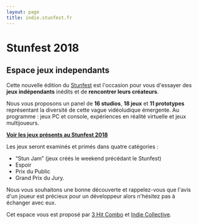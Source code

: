 ```yaml
---
layout: page
title: indie.stunfest.fr
---
```


# Stunfest 2018

## Espace jeux independants

Cette nouvelle édition du [Stunfest](http://www.stunfest.com) est l'occasion pour vous d'essayer des **jeux indépendants** inédits et de **rencontrer leurs créateurs**.

Nous vous proposons un panel de **16 studios**, **18 jeux** et **11 prototypes** représentant la diversité de cette vague vidéoludique émergente.
Au programme : jeux PC et console, expériences en réalité virtuelle et jeux multijoueurs.

**[Voir les jeux présents au Stunfest 2018](/2018/)**

<!-- **[Découvrez bientôt le bundle des jeux indépendants présentés ! ](https://stunfest.itch.io)** -->

Les jeux seront examinés et primés dans quatre catégories :

- “Stun Jam” (jeux créés le weekend précédant le Stunfest)
- Espoir
- Prix du Public
- Grand Prix du Jury.

Nous vous souhaitons une bonne découverte et rappelez-vous que l'avis d'un joueur est précieux pour un développeur alors n'hésitez pas à échanger avec eux.

Cet espace vous est proposé par [3 Hit Combo](http://www.3hitcombo.fr/) et [Indie Collective](https://indieco.xyz/).

